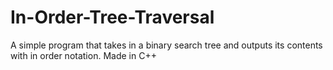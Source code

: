 # In-Order-Tree-Traversal
A simple program that takes in a binary search tree and outputs its contents with in order notation.
Made in C++
